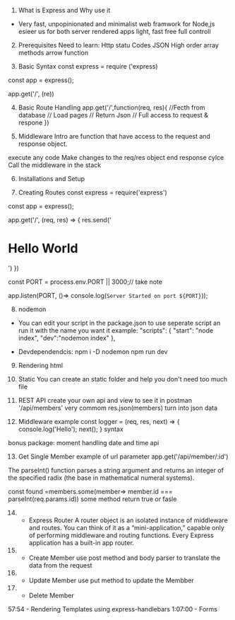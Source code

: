 1. What is Express and Why use it
- Very fast, unpopinionated and minimalist web framwork for Node,js
esieer
us for both server rendered apps
light, fast free
full controll


2. Prerequisites
Need to learn:
Http statu Codes
JSON
High order array methods
arrow function



3. Basic Syntax
const express = require ('express)

const app = express();

app.get('/', (re))


4. Basic Route Handling
app.get('/',function(req, res){
    //Fecth from database
    // Load pages
    // Return Json
    // Full access to request & respone
})

5. Middleware Intro
are function that have access to the request and response object.

execute any code 
Make changes to the req/res object
end response cylce
Call the middleware in the stack

6. Installations and Setup


7. Creating Routes
const express = require('express')

const app = express();

app.get('/', (req, res) => {
   res.send('<h1>Hello World</h1>')
})

const PORT =  process.env.PORT || 3000;// take note

app.listen(PORT, ()=> console.log(`Server Started on port ${PORT}`));



8. nodemon
- You can edit your script in the package.json to use seperate script an run it with the name you want it
example:  "scripts": {
    "start": "node index",
    "dev":"nodemon index"
  },

- Devdependendcis:
npm i -D nodemon
npm run dev 


9. Rendering html




10. Static
You can create an static folder and help you don't need too much file


11. REST API
create your own api and view to see it in postman
'/api/members' very commom
res.json(members) turn into json data

12. Middleware example
const logger = (req, res, next) => {
    console.log('Hello');
    next();
}
syntax

bonus package: moment handling date and time api

13. Get Single Member
example of url parameter
app.get('/api/member/:id') 

The parseInt() function parses a string argument and returns an integer of the specified radix (the base in mathematical numeral systems).

  const found =members.some(member=> member.id === parseInt(req.params.id)) 
  some method return true or fasle

14. - Express Router
A router object is an isolated instance of middleware and routes. You can think of it as a “mini-application,” capable only of performing middleware and routing functions. Every Express application has a built-in app router.


15. - Create Member
use post method and body parser to translate the data from the request


16. - Update Member
use put method to update the Membber


17. - Delete Member


57:54 - Rendering Templates using express-handlebars
1:07:00 - Forms

